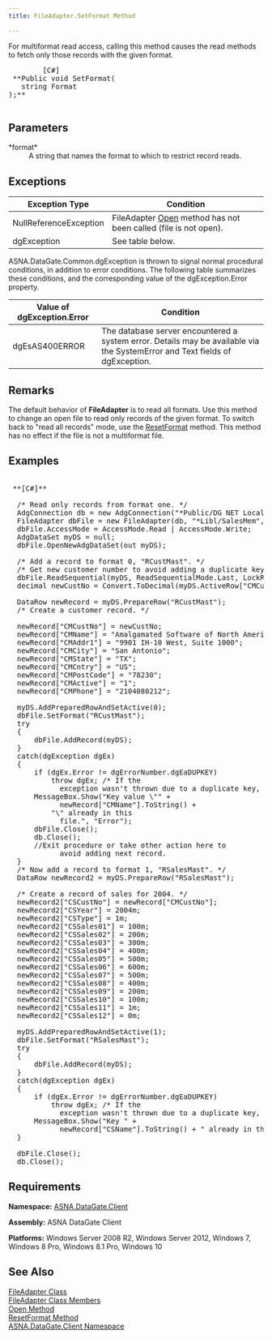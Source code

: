 ```yaml
---
title: FileAdapter.SetFormat Method

---
```


For multiformat read access, calling this method causes the read methods to fetch only those records with the given format.
<pre>        <span class="lang">[C#]</span>
 **Public void SetFormat(
   string Format
);** 
      </pre>

## Parameters

<dl>
        <dt>
 *format* 
        </dt>
        <dd>A string that names the format to which to restrict record reads.
					</dd>
</dl>

## Exceptions



| Exception Type | Condition |
| ---- | ---- |
| NullReferenceException | FileAdapter [Open](file-adapter-class-open-method.html) method has not been called (file is not open). |
| dgException | See table below. |



ASNA.DataGate.Common.dgException is thrown to signal normal procedural conditions, in addition to error conditions. The following table summarizes these conditions, and the corresponding value of the dgException.Error property.
<br />



| Value of dgException.Error | Condition |
| ---- | ---- |
| dgEsAS400ERROR | The database server encountered a system error. Details may be available via the SystemError and Text fields of dgException. |



## Remarks

The default behavior of **FileAdapter** is to read all formats. Use this method to change an open file to read only records of the given format. To switch back to "read all records" mode, use the [ ResetFormat](file-adapter-class-reset-format-method.html) method. This method has no effect if the file is not a multiformat file.
## Examples

<pre>        <span class="lang">
 **[C#]** 
        </span>
  /* Read only records from format one. */
  AdgConnection db = new AdgConnection("*Public/DG NET Local");
  FileAdapter dbFile = new FileAdapter(db, "*Libl/SalesMem", "SalesMem");
  dbFile.AccessMode = AccessMode.Read | AccessMode.Write;
  AdgDataSet myDS = null;
  dbFile.OpenNewAdgDataSet(out myDS);

  /* Add a record to format 0, "RCustMast". */
  /* Get new customer number to avoid adding a duplicate key. */
  dbFile.ReadSequential(myDS, ReadSequentialMode.Last, LockRequest.Read);
  decimal newCustNo = Convert.ToDecimal(myDS.ActiveRow["CMCustNo"]) + 100m;

  DataRow newRecord = myDS.PrepareRow("RCustMast");
  /* Create a customer record. */

  newRecord["CMCustNo"] = newCustNo;
  newRecord["CMName"] = "Amalgamated Software of North America";
  newRecord["CMAddr1"] = "9901 IH-10 West, Suite 1000";
  newRecord["CMCity"] = "San Antonio";
  newRecord["CMState"] = "TX";
  newRecord["CMCntry"] = "US";
  newRecord["CMPostCode"] = "78230";
  newRecord["CMActive"] = "1";
  newRecord["CMPhone"] = "2104080212";

  myDS.AddPreparedRowAndSetActive(0);
  dbFile.SetFormat("RCustMast");
  try
  {
      dbFile.AddRecord(myDS);
  }
  catch(dgException dgEx)
  {
      if (dgEx.Error != dgErrorNumber.dgEaDUPKEY)
          throw dgEx; /* If the 
            exception wasn't thrown due to a duplicate key, throw it again. */
      MessageBox.Show("Key value \"" + 
            newRecord["CMName"].ToString() +
          "\" already in this 
            file.", "Error");
      dbFile.Close();
      db.Close();
      //Exit procedure or take other action here to 
            avoid adding next record.
  }
  /* Now add a record to format 1, "RSalesMast". */
  DataRow newRecord2 = myDS.PrepareRow("RSalesMast");

  /* Create a record of sales for 2004. */
  newRecord2["CSCustNo"] = newRecord["CMCustNo"];
  newRecord2["CSYear"] = 2004m;
  newRecord2["CSType"] = 1m;
  newRecord2["CSSales01"] = 100m;
  newRecord2["CSSales02"] = 200m;
  newRecord2["CSSales03"] = 300m;
  newRecord2["CSSales04"] = 400m;
  newRecord2["CSSales05"] = 500m;
  newRecord2["CSSales06"] = 600m;
  newRecord2["CSSales07"] = 500m;
  newRecord2["CSSales08"] = 400m;
  newRecord2["CSSales09"] = 200m;
  newRecord2["CSSales10"] = 100m;
  newRecord2["CSSales11"] = 1m;
  newRecord2["CSSales12"] = 0m;

  myDS.AddPreparedRowAndSetActive(1);
  dbFile.SetFormat("RSalesMast");
  try
  {
      dbFile.AddRecord(myDS);
  }
  catch(dgException dgEx)
  {
      if (dgEx.Error != dgErrorNumber.dgEaDUPKEY)
          throw dgEx; /* If the 
            exception wasn't thrown due to a duplicate key, throw it again. */
      MessageBox.Show("Key " + 
            newRecord["CSName"].ToString() + " already in this file.", "Error");
  }

  dbFile.Close();
  db.Close();</pre>


## Requirements

**Namespace:** [ASNA.DataGate.Client](datagate-client-namespace.html) 

**Assembly:** ASNA DataGate Client

**Platforms:** Windows Server 2008 R2, Windows Server 2012, Windows 7, Windows 8 Pro, Windows 8.1 Pro, Windows 10
## See Also


[FileAdapter Class](file-adapter-class.html)
      <br />
[FileAdapter Class Members](file-adapter-members.html)
      <br />
[Open Method](file-adapter-class-open-method.html)
      <br />
[ResetFormat Method](file-adapter-class-reset-format-method.html)
      <br />
[ASNA.DataGate.Client Namespace](datagate-client-namespace.html)

